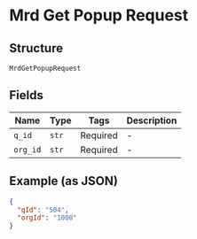 
# Mrd Get Popup Request

## Structure

`MrdGetPopupRequest`

## Fields

| Name | Type | Tags | Description |
|  --- | --- | --- | --- |
| `q_id` | `str` | Required | - |
| `org_id` | `str` | Required | - |

## Example (as JSON)

```json
{
  "qId": "504",
  "orgId": "1000"
}
```

